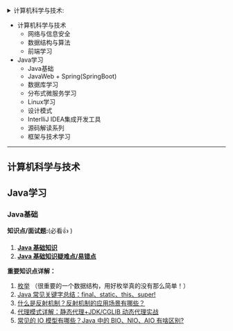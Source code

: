 <!-- @import "[TOC]" {cmd="toc" depthFrom=1 depthTo=6 orderedList=false} -->
<!-- code_chunk_output -->
<details>
<summary>计算机科学与技术:</summary>
  
- 网络与信息安全
- 数据结构与算法
- 前端学习
  
</details>

- 计算机科学与技术
  - 网络与信息安全
  - 数据结构与算法
  - 前端学习
- Java学习
  - Java基础
  - JavaWeb + Spring(SpringBoot)
  - 数据库学习
  - 分布式微服务学习
  - Linux学习
  - 设计模式
  - InterlliJ IDEA集成开发工具
  - 源码解读系列
  - 框架与技术学习


<!-- /code_chunk_output -->


---
## 计算机科学与技术
## Java学习
### Java基础
**知识点/面试题:**(必看:+1: )
1. **[Java 基础知识](docs/java/basis/Java基础知识.md)**
2. **[Java 基础知识疑难点/易错点](docs/java/basis/Java基础知识疑难点.md)**

**重要知识点详解：**

1. [枚举](docs/java/basis/用好Java中的枚举真的没有那么简单.md) （很重要的一个数据结构，用好枚举真的没有那么简单！）
2. [Java 常见关键字总结：final、static、this、super!](docs/java/basis/Java常见关键字总结.md)
3. [什么是反射机制？反射机制的应用场景有哪些？](docs/java/basis/反射机制.md)
4. [代理模式详解：静态代理+JDK/CGLIB 动态代理实战](docs/java/basis/代理模式详解.md)
5. [常见的 IO 模型有哪些？Java 中的 BIO、NIO、AIO 有啥区别?](https://www.cnblogs.com/javaguide/p/io.html)



